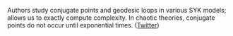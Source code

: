 
Authors study conjugate points and geodesic loops in various SYK models; allows us to exactly compute complexity. In chaotic theories, conjugate points do not occur until exponential times. ([Twitter](https://twitter.com/JoshuahHeath/status/1347600174282104832))
